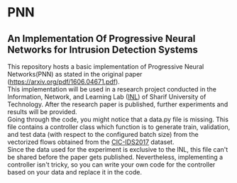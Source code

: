 # PNN
## An Implementation Of Progressive Neural Networks for Intrusion Detection Systems <br/>
This repository hosts a basic implementation of Progressive Neural Networks(PNN) as stated in the original paper (https://arxiv.org/pdf/1606.04671.pdf).<br/>
This implementation will be used in a research project conducted in the Information, Network, and Learning Lab ([INL](https://inl-lab.net/)) of Sharif University of Technology. After the research paper is published, further experiments and results will be provided. <br/>
Going through the code, you might notice that a data.py file is missing. This file contains a controller class which function is to generate train, validation, and test data (with respect to the configured batch size) from the vectorized flows obtained from the [CIC-IDS2017](https://www.unb.ca/cic/datasets/ids-2017.html) dataset.<br/>
Since the data used for the experiment is exclusive to the INL, this file can't be shared before the paper gets published. Nevertheless, implementing a controller isn't tricky, so you can write your own code for the controller based on your data and replace it in the code.
